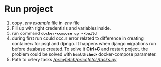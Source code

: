 
# Run project
1. copy _.env.example_ file in _.env_ file
2. Fill up with right credentials and variables inside.
3. run command **`docker-compose up --build`** 
4. during first run could occur error related to difference in creating containers for psql and django. 
It happens when django migrations run before database created. To solve it **Ctrl+C** and restart project.
the problem could be solved with **`healthcheck`** docker-compose parameter.
5. Path to celery tasks _[/pricefetch/pricefetch/tasks.py](/home/user/PycharmProjects/pricefetch/pricefetch/tasks.py)_
